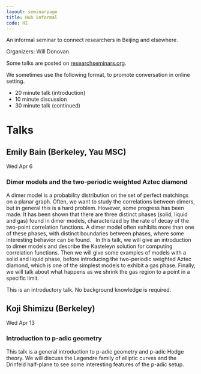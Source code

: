 ```yaml
---
layout: seminarpage
title: Hub informal
code: HI
---
```


An informal seminar to connect researchers in Beijing and elsewhere.

Organizers: Will Donovan

Some talks are posted on [researchseminars.org](https://researchseminars.org/seminar/HubHI).

We sometimes use the following format, to promote conversation in online setting.

* 20 minute talk (introduction)
* 10 minute discussion
* 30 minute talk (continued)

# Talks

## Emily Bain (Berkeley, Yau MSC)

Wed Apr 6

### Dimer models and the two-periodic weighted Aztec diamond

A dimer model is a probability distribution on the set of perfect matchings on a planar graph. Often, we want to study the correlations between dimers, but in general this is a hard problem. However, some progress has been made. It has been shown that there are three distinct phases (solid, liquid and gas) found in dimer models, characterized by the rate of decay of the two-point correlation functions. A dimer model often exhibits more than one of these phases, with distinct boundaries between phases, where some interesting behavior can be found.
 
In this talk, we will give an introduction to dimer models and describe the Kasteleyn solution for computing correlation functions. Then we will give some examples of models with a solid and liquid phase, before introducing the two-periodic weighted Aztec diamond, which is one of the simplest models to exhibit a gas phase. Finally, we will talk about what happens as we shrink the gas region to a point in a specific limit.

This is an introductory talk. No background knowledge is required.

## Koji Shimizu (Berkeley)

Wed Apr 13 

### Introduction to p-adic geometry

This talk is a general introduction to p-adic geometry and p-adic Hodge theory. We will discuss the Legendre family of elliptic curves and the Drinfeld half-plane to see some interesting features of the p-adic setup.
